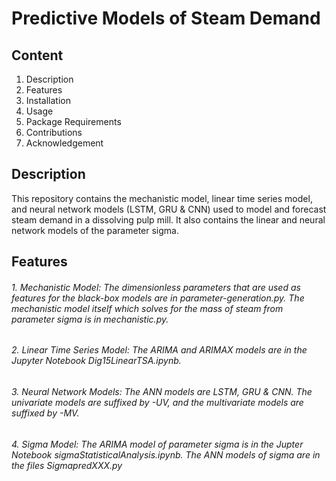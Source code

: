 # Predictive Models of Steam Demand

## Content
1. Description
2. Features
3. Installation
4. Usage
5. Package Requirements
6. Contributions
7. Acknowledgement

## Description
This repository contains the mechanistic model, linear time series model, and neural network models (LSTM, GRU & CNN) used to model and forecast steam demand in a dissolving pulp mill. It also contains the linear and neural network models of the parameter sigma.

## Features
###### 1. Mechanistic Model: The dimensionless parameters that are used as features for the black-box models are in parameter-generation.py. The mechanistic model itself which solves for the mass of steam from parameter sigma is in mechanistic.py.
###### 2. Linear Time Series Model: The ARIMA and ARIMAX models are in the Jupyter Notebook Dig15LinearTSA.ipynb.
###### 3. Neural Network Models: The ANN models are LSTM, GRU & CNN. The univariate models are suffixed by -UV, and the multivariate models are suffixed by -MV.
###### 4. Sigma Model: The ARIMA model of parameter sigma is in the Jupter Notebook sigmaStatisticalAnalysis.ipynb. The ANN models of sigma are in the files SigmapredXXX.py
